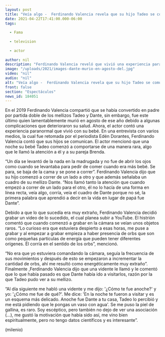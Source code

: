 ```yaml
---
layout: post
title: "Veía algo -  Ferdinando Valencia revela que su hijo Tadeo se comunica con su mellizo Dante"
date: 2021-04-22T17:41:00.000-06:00
tags:
  
  - Fama
  
  - television
  
  - actor
  
author: nil
description: "Ferdinando Valencia reveló que vivió una experiencia paranormal y aseguró que su hijo Tadeo se comunica con su hermano Dante, quien murió en el 2019. "
image: "/uploads/2021/images-dante-murio-en-agosto-del.jpg"
video: "nil"
audio: "nil"
alt: "Veía algo -  Ferdinando Valencia revela que su hijo Tadeo se comunica con su mellizo Dante"
front: false
section: "Espectáculos"
news_id: 184051
---
```


En el 2019 Ferdinando Valencia compartió que se había convertido en padre por partida doble de los mellizos Tadeo y Dante, sin embargo, fue este último quien lamentablemente murió en agosto de ese año debido a algunas complicaciones que deterioraron su salud. Ahora, el actor contó una experiencia paranormal que vivió con su bebé. En una entrevista con varios medios, la cual fue retomada por el periodista Edén Dorantes, Ferdinando Valencia contó que sus hijos se comunican. El actor mencionó que una noche su bebé Tadeo comenzó a comportarse de una manera rara, algo que le llamó la atención a él y a su pareja Brenda.

“Un día se levantó de la nada en la madrugada y no fue de abrir los ojos como cuando se levantaba para pedir de comer cuando era más bebé. Se para, se baja de la cama y se pone a correr”. Ferdinando Valencia dijo que su hijo comenzó a correr de un lado a otro y que además señalaba un cuadro de su mellizo Dante. “Nos llamó tanto la atención que cuando empezó a correr de un lado para el otro, él no lo hacía de una forma en línea recta, veía algo, corría, veía el cuadro de Dante porque no sé, la primera palabra que aprendió a decir en la vida en lugar de papá fue Dante”. 

Debido a que lo que sucedía era muy extraño, Ferdinando Valencia decidió grabar un video de lo sucedido, el cual planea subir a YouTube. El histrión comentó que cuando comenzó a grabar en la cámara se veían unos objetos raros. “Lo curioso era que estuviera despierto a esas horas, me puse a grabar y al empezar a grabar empieza a haber presencia de orbs que son como pequeñas partículas de energía que pueden tener diferentes orígenes. Él corría en el sentido de los orbs”, mencionó. 

“No era que yo estuviera comandando la cámara, seguía la frecuencia de sus movimientos y después de esto se empezaron a incrementar la cantidad de orbs, ahí me resultó como energéticamente muy extraño”. Finalmente ,Ferdinando Valencia dijo que una vidente le llamó y le comentó que lo que había pasado es que Dante había ido a visitarlos, razón por la que Tadeo pudo ver a su mellizo. 

“Al día siguiente me habló una vidente y me dijo: '¿Cómo te fue anoche?' y yo: '¿Cómo me fue de qué?'. Me dice: 'En la noche te fueron a visitar y es un esquema más delicado. Anoche fue Dante a tu casa, Tadeo lo percibió y me está pidiendo que le pongas un vaso con agua'. Se me puso la piel de gallina, es raro. Soy escéptico, pero también no dejo de ver una asociación (…), me gustó la motivación que había sido así, me vino bien espiritualmente, pero no tengo datos científicos y es interesante”. 

(milenio)